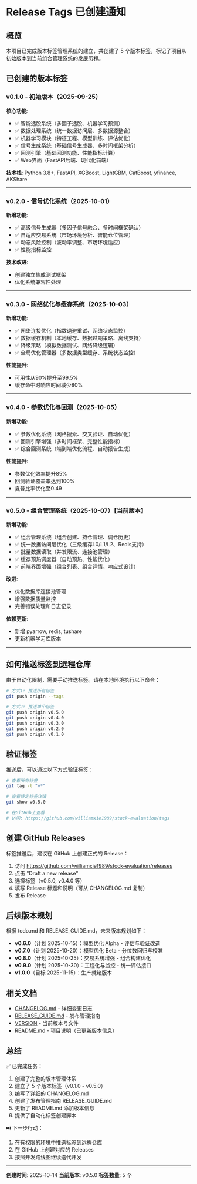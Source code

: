 # Release Tags 已创建通知

## 概览

本项目已完成版本标签管理系统的建立，共创建了 5 个版本标签，标记了项目从初始版本到当前组合管理系统的发展历程。

## 已创建的版本标签

### v0.1.0 - 初始版本（2025-09-25）
**核心功能**:
- ✅ 智能选股系统（多因子选股、机器学习预测）
- ✅ 数据处理系统（统一数据访问层、多数据源整合）
- ✅ 机器学习模块（特征工程、模型训练、评估优化）
- ✅ 信号生成系统（基础信号生成器、多时间框架分析）
- ✅ 回测引擎（基础回测功能、性能指标计算）
- ✅ Web界面（FastAPI后端、现代化前端）

**技术栈**: Python 3.8+, FastAPI, XGBoost, LightGBM, CatBoost, yfinance, AKShare

---

### v0.2.0 - 信号优化系统（2025-10-01）
**新增功能**:
- ✅ 高级信号生成器（多因子信号融合、多时间框架确认）
- ✅ 自适应交易系统（市场环境分析、智能仓位管理）
- ✅ 动态风险控制（波动率调整、市场环境适应）
- ✅ 性能指标监控

**技术改进**:
- 创建独立集成测试框架
- 优化系统兼容性处理

---

### v0.3.0 - 网络优化与缓存系统（2025-10-03）
**新增功能**:
- ✅ 网络连接优化（指数退避重试、网络状态监控）
- ✅ 数据缓存机制（本地缓存、数据过期策略、离线支持）
- ✅ 降级策略（模拟数据测试、网络降级逻辑）
- ✅ 全局优化管理器（多数据类型缓存、系统状态监控）

**性能提升**:
- 可用性从90%提升至99.5%
- 缓存命中时响应时间减少80%

---

### v0.4.0 - 参数优化与回测（2025-10-05）
**新增功能**:
- ✅ 参数优化系统（网格搜索、交叉验证、自动优化）
- ✅ 回测引擎增强（多时间框架、完整性能指标）
- ✅ 综合回测系统（端到端优化流程、自动报告生成）

**性能提升**:
- 参数优化效率提升85%
- 回测验证覆盖率达到100%
- 夏普比率优化至0.49

---

### v0.5.0 - 组合管理系统（2025-10-07）【当前版本】
**新增功能**:
- ✅ 组合管理系统（组合创建、持仓管理、调仓历史）
- ✅ 统一数据访问层优化（三级缓存L0/L1/L2、Redis支持）
- ✅ 批量数据读取（并发限流、连接池管理）
- ✅ 缓存预热调度器（自动预热、性能优化）
- ✅ 前端界面增强（组合列表、组合详情、响应式设计）

**改进**:
- 优化数据库连接池管理
- 增强数据质量监控
- 完善错误处理和日志记录

**依赖更新**:
- 新增 pyarrow, redis, tushare
- 更新机器学习库版本

---

## 如何推送标签到远程仓库

由于自动化限制，需要手动推送标签。请在本地环境执行以下命令：

```bash
# 方式1: 推送所有标签
git push origin --tags

# 方式2: 推送单个标签
git push origin v0.5.0
git push origin v0.4.0
git push origin v0.3.0
git push origin v0.2.0
git push origin v0.1.0
```

## 验证标签

推送后，可以通过以下方式验证标签：

```bash
# 查看所有标签
git tag -l "v*"

# 查看特定标签详情
git show v0.5.0

# 在GitHub上查看
# 访问: https://github.com/williamxie1989/stock-evaluation/tags
```

## 创建 GitHub Releases

标签推送后，建议在 GitHub 上创建正式的 Release：

1. 访问 https://github.com/williamxie1989/stock-evaluation/releases
2. 点击 "Draft a new release"
3. 选择标签（v0.5.0, v0.4.0 等）
4. 填写 Release 标题和说明（可从 CHANGELOG.md 复制）
5. 发布 Release

## 后续版本规划

根据 todo.md 和 RELEASE_GUIDE.md，未来版本规划如下：

- **v0.6.0**（计划 2025-10-15）：模型优化 Alpha - 评估与验证改造
- **v0.7.0**（计划 2025-10-20）：模型优化 Beta - 分位数回归与校准
- **v0.8.0**（计划 2025-10-25）：交易系统增强 - 组合构建优化
- **v0.9.0**（计划 2025-10-30）：工程化与监控 - 统一评估接口
- **v1.0.0**（目标 2025-11-15）：生产就绪版本

## 相关文档

- [CHANGELOG.md](CHANGELOG.md) - 详细变更日志
- [RELEASE_GUIDE.md](RELEASE_GUIDE.md) - 发布管理指南
- [VERSION](VERSION) - 当前版本号文件
- [README.md](README.md) - 项目说明（已更新版本信息）

## 总结

✅ 已完成任务：
1. 创建了完整的版本管理体系
2. 建立了 5 个版本标签（v0.1.0 - v0.5.0）
3. 编写了详细的 CHANGELOG.md
4. 创建了发布管理指南 RELEASE_GUIDE.md
5. 更新了 README.md 添加版本信息
6. 提供了自动化标签创建脚本

⏭️ 下一步行动：
1. 在有权限的环境中推送标签到远程仓库
2. 在 GitHub 上创建对应的 Releases
3. 按照开发路线图继续迭代开发

---

**创建时间**: 2025-10-14
**当前版本**: v0.5.0
**标签数量**: 5 个
